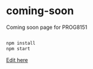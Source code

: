 # coming-soon
Coming soon page for PROG8151

```bash

npm install
npm start


```


[Edit here](http://dy-pwa.dev/~/gh/pmg41/coming-soon)
